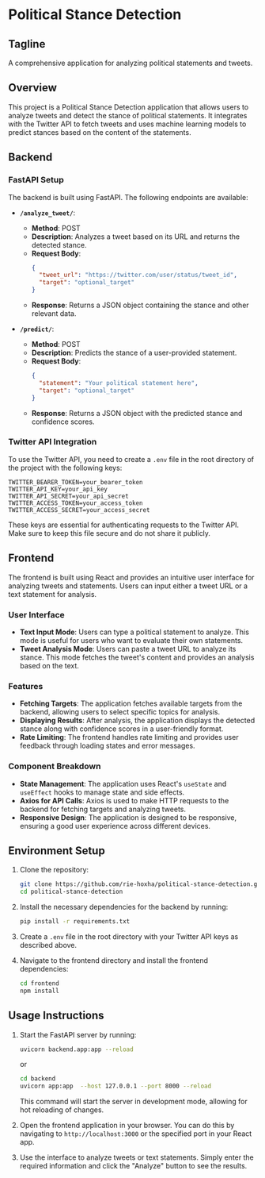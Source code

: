 # Political Stance Detection
## Tagline
A comprehensive application for analyzing political statements and tweets.

## Overview
This project is a Political Stance Detection application that allows users to analyze tweets and detect the stance of political statements. It integrates with the Twitter API to fetch tweets and uses machine learning models to predict stances based on the content of the statements.

## Backend 
### FastAPI Setup
The backend is built using FastAPI. The following endpoints are available:

- **`/analyze_tweet/`**: 
  - **Method**: POST
  - **Description**: Analyzes a tweet based on its URL and returns the detected stance.
  - **Request Body**: 
    ```json
    {
      "tweet_url": "https://twitter.com/user/status/tweet_id",
      "target": "optional_target"
    }
    ```
  - **Response**: Returns a JSON object containing the stance and other relevant data.

- **`/predict/`**: 
  - **Method**: POST
  - **Description**: Predicts the stance of a user-provided statement.
  - **Request Body**: 
    ```json
    {
      "statement": "Your political statement here",
      "target": "optional_target"
    }
    ```
  - **Response**: Returns a JSON object with the predicted stance and confidence scores.

### Twitter API Integration
To use the Twitter API, you need to create a `.env` file in the root directory of the project with the following keys:

```
TWITTER_BEARER_TOKEN=your_bearer_token
TWITTER_API_KEY=your_api_key
TWITTER_API_SECRET=your_api_secret
TWITTER_ACCESS_TOKEN=your_access_token
TWITTER_ACCESS_SECRET=your_access_secret
```

These keys are essential for authenticating requests to the Twitter API. Make sure to keep this file secure and do not share it publicly.

## Frontend 
The frontend is built using React and provides an intuitive user interface for analyzing tweets and statements. Users can input either a tweet URL or a text statement for analysis.

### User Interface
- **Text Input Mode**: Users can type a political statement to analyze. This mode is useful for users who want to evaluate their own statements.
- **Tweet Analysis Mode**: Users can paste a tweet URL to analyze its stance. This mode fetches the tweet's content and provides an analysis based on the text.

### Features
- **Fetching Targets**: The application fetches available targets from the backend, allowing users to select specific topics for analysis.
- **Displaying Results**: After analysis, the application displays the detected stance along with confidence scores in a user-friendly format.
- **Rate Limiting**: The frontend handles rate limiting and provides user feedback through loading states and error messages.

### Component Breakdown
- **State Management**: The application uses React's `useState` and `useEffect` hooks to manage state and side effects.
- **Axios for API Calls**: Axios is used to make HTTP requests to the backend for fetching targets and analyzing tweets.
- **Responsive Design**: The application is designed to be responsive, ensuring a good user experience across different devices.

## Environment Setup
1. Clone the repository:
   ```bash
   git clone https://github.com/rie-hoxha/political-stance-detection.git
   cd political-stance-detection
   ```
2. Install the necessary dependencies for the backend by running:
   ```bash
   pip install -r requirements.txt
   ```

3. Create a `.env` file in the root directory with your Twitter API keys as described above.


4. Navigate to the frontend directory and install the frontend dependencies:
   ```bash
   cd frontend
   npm install
   ```

## Usage Instructions
1. Start the FastAPI server by running:
   ```bash
   uvicorn backend.app:app --reload
   ```
   or 
   ```bash
   cd backend
   uvicorn app:app  --host 127.0.0.1 --port 8000 --reload

   ```

   This command will start the server in development mode, allowing for hot reloading of changes.
   
2. Open the frontend application in your browser. You can do this by navigating to `http://localhost:3000` or the specified port in your React app.

3. Use the interface to analyze tweets or text statements. Simply enter the required information and click the "Analyze" button to see the results.
